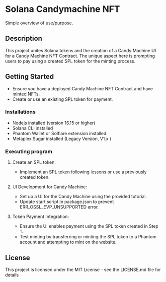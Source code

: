 # Solana Candymachine NFT

Simple overview of use/purpose.

## Description

This project unites Solana tokens and the creation of a Candy Machine UI for a Candy Machine NFT Contract. The unique aspect here is prompting users to pay using a created SPL token for the minting process.

## Getting Started

- Ensure you have a deployed Candy Machine NFT Contract and have minted NFTs.
- Create or use an existing SPL token for payment.

### Installations

- Nodejs installed (version 16.15 or higher)
- Solana CLI installed
- Phantom Wallet or Solflare extension installed 
- Metaplex Sugar installed (Legacy Version, V1.x )

### Executing program

1. Create an SPL token:

    - Implement an SPL token following lessons or use a previously created token.

2. UI Development for Candy Machine:

    - Set up a UI for the Candy Machine using the provided tutorial.
    - Update start script in package.json to prevent ERR_OSSL_EVP_UNSUPPORTED error.

3. Token Payment Integration:

    - Ensure the UI enables payment using the SPL token created in Step 1.
    - Test minting by transferring or minting the SPL token to a Phantom account and attempting to mint on the website.


## License

This project is licensed under the MIT License - see the LICENSE.md file for details